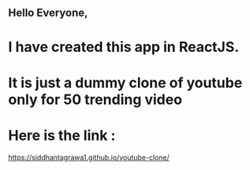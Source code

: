 ## Hello Everyone, 
# I have created this app in ReactJS.
# It is just a dummy clone of youtube only for 50 trending video
# Here is the link :
  https://siddhantagrawa1.github.io/youtube-clone/
